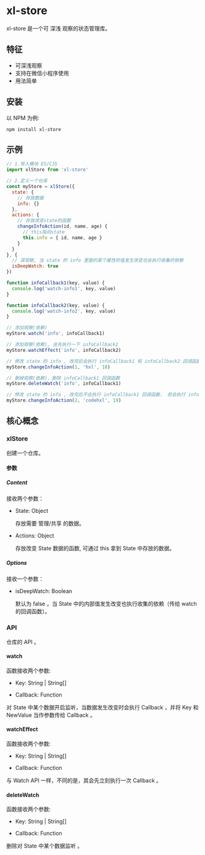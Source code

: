 # xl-store

xl-store 是一个可 深浅 观察的状态管理库。

## 特征

- 可深浅观察
- 支持在微信小程序使用
- 用法简单

## 安装

以 NPM 为例:

```shell
npm install xl-store
```

## 示例

```JavaScript
// 1.导入模块 ES/CJS
import xlStore from 'xl-store'

// 2.定义一个仓库
const myStore = xlStore({
  state: {
    // 存放数据
    info: {}
  },
  actions: {
    // 存放改变state的函数
    changeInfoAction(id, name, age) {
      // this指向state
      this.info = { id, name, age }
    }
  }
}, {
  // 深观察, 当 state 的 info 里面的某个属性的值发生改变也会执行收集的依赖
  isDeepWatch: true
})

function infoCallback1(key, value) {
  console.log('watch-info1', key, value)
}

function infoCallback2(key, value) {
  console.log('watch-info2', key, value)
}

// 添加观察(依赖)
myStore.watch('info', infoCallback1)

// 添加观察(依赖), 会先执行一下 infoCallback2
myStore.watchEffect('info', infoCallback2)

// 修改 state 的 info , 改完后会执行 infoCallback1 和 infoCallback2 回调函数
myStore.changeInfoAction(1, 'hxl', 18)

// 删掉观察(依赖)，删除 infoCallback1 回调函数
myStore.deleteWatch('info', infoCallback1)

// 修改 state 的 info , 改完后不会执行 infoCallback1 回调函数， 但会执行 infoCallback2 回调函数
myStore.changeInfoAction(2, 'codehxl', 19)
```

## 核心概念

### xlStore

创建一个仓库。

#### 参数

##### Content

接收两个参数：

- State: Object

  存放需要 管理/共享 的数据。

- Actions: Object

  存放改变 State 数据的函数, 可通过 this 拿到 State 中存放的数据。

##### Options

接收一个参数：

- isDeepWatch: Boolean

  默认为 false ，当 State 中的内部值发生改变也执行收集的依赖（传给 watch 的回调函数）。

### API

仓库的 API 。

#### watch

函数接收两个参数:

- Key: String | String[]

- Callback: Function

对 State 中某个数据开启监听，当数据发生改变时会执行 Callback ，并将 Key 和 NewValue 当作参数传给 Callback 。

#### watchEffect

函数接收两个参数:

- Key: String | String[]

- Callback: Function

与 Watch API 一样，不同的是，其会先立刻执行一次 Callback 。

#### deleteWatch

函数接收两个参数:

- Key: String | String[]

- Callback: Function

删除对 State 中某个数据监听 。
